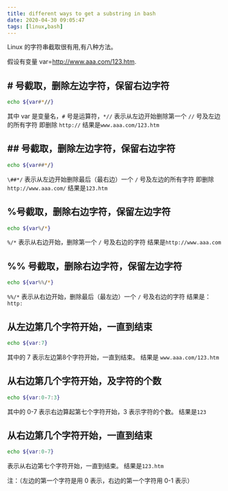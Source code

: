 ```yaml
---
title: different ways to get a substring in bash
date: 2020-04-30 09:05:47
tags: [linux,bash]
---
```


Linux 的字符串截取很有用,有八种方法。

假设有变量 var=http://www.aaa.com/123.htm.

## \# 号截取，删除左边字符，保留右边字符

```bash
echo ${var#*//}
```

其中 var 是变量名，`#` 号是运算符，`*//` 表示从左边开始删除第一个 `//` 号及左边的所有字符
即删除 `http://`
结果是`www.aaa.com/123.htm`

## \## 号截取，删除左边字符，保留右边字符

```bash
echo ${var##*/}
```

`\##*/` 表示从左边开始删除最后（最右边）一个 `/` 号及左边的所有字符
即删除 `http://www.aaa.com/`
结果是`123.htm`

## %号截取，删除右边字符，保留左边字符

```bash
echo ${var%/*}
```

`%/*` 表示从右边开始，删除第一个 `/` 号及右边的字符
结果是`http://www.aaa.com`

## %% 号截取，删除右边字符，保留左边字符

```bash
echo ${var%%/*}
```

`%%/*` 表示从右边开始，删除最后（最左边）一个 `/` 号及右边的字符
结果是：`http:`

## 从左边第几个字符开始，一直到结束

```bash
echo ${var:7}
```
其中的 7 表示左边第8个字符开始，一直到结束。
结果是 `www.aaa.com/123.htm`


## 从右边第几个字符开始，及字符的个数

```bash
echo ${var:0-7:3}
```
其中的 0-7 表示右边算起第七个字符开始，3 表示字符的个数。
结果是`123`

## 从右边第几个字符开始，一直到结束

```bash
echo ${var:0-7}
```
表示从右边第七个字符开始，一直到结束。
结果是`123.htm`

注：（左边的第一个字符是用 0 表示，右边的第一个字符用 0-1 表示）
